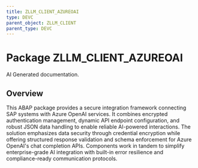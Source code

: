 ```yaml
---
title: ZLLM_CLIENT_AZUREOAI
type: DEVC
parent_object: ZLLM_CLIENT
parent_type: DEVC
---
```


# Package ZLLM_CLIENT_AZUREOAI

AI Generated documentation.

## Overview  

This ABAP package provides a secure integration framework connecting SAP systems with Azure OpenAI services. It combines encrypted authentication management, dynamic API endpoint configuration, and robust JSON data handling to enable reliable AI-powered interactions. The solution emphasizes data security through credential encryption while offering structured response validation and schema enforcement for Azure OpenAI's chat completion APIs. Components work in tandem to simplify enterprise-grade AI integration with built-in error resilience and compliance-ready communication protocols.
